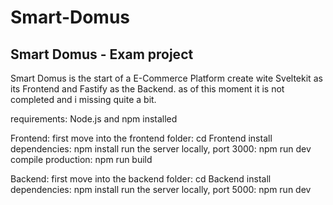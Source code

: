 # Smart-Domus
 Smart Domus - Exam project
 ----
 Smart Domus is the start of a E-Commerce Platform create wite Sveltekit as its Frontend and Fastify as the Backend.
 as of this moment it is not completed and i missing quite a bit. 

requirements: 
    Node.js and npm installed

 Frontend:
    first move into the frontend folder:
        cd Frontend
    install dependencies:
        npm install
    run the server locally, port 3000:
        npm run dev
    compile production:
        npm run build

Backend: 
    first move into the backend folder:
        cd Backend
    install dependencies:
        npm install
    run the server locally, port 5000:
        npm run dev 

